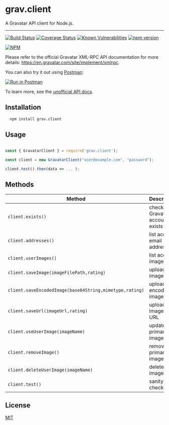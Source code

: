 # grav.client

 A Gravatar API client for Node.js.
 
 ---
 
[![Build Status](https://travis-ci.com/mrtillman/grav.client.svg?branch=master)](https://travis-ci.com/mrtillman/grav.client)
[![Coverage Status](https://coveralls.io/repos/github/mrtillman/grav.client/badge.svg?branch=master)](https://coveralls.io/github/mrtillman/grav.client?branch=master)
[![Known Vulnerabilities](https://snyk.io/test/github/mrtillman/grav.client/badge.svg)](https://snyk.io/test/github/mrtillman/grav.client)
[![npm version](https://badge.fury.io/js/grav.client.svg)](https://badge.fury.io/js/grav.client)

[![NPM](https://nodei.co/npm/grav.client.png)](https://nodei.co/npm/grav.client/)

 Please refer to the official Gravatar XML-RPC API documentation for more details:
 https://en.gravatar.com/site/implement/xmlrpc. 
 
 You can also try it out using [Postman](https://learning.getpostman.com/):

 [![Run in Postman](https://run.pstmn.io/button.svg)](https://app.getpostman.com/run-collection/e27a4edf756f4cbe80b5)

To learn more, see the [unofficial API docs](https://documenter.getpostman.com/view/1403721/Rztpr87i).

## Installation

```sh
  npm install grav.client
```

## Usage

```javascript
 
const { GravatarClient } = require('grav.client');

const client = new GravatarClient("user@example.com", "password");

client.test().then(data => ... );

 ```
 
## Methods
 
|Method     | Description  |
|-----------|--------------|
| `client.exists()` | check if the Gravatar account exists |
| `client.addresses()` | list account email addresses |
| `client.userImages()` | list account images |
| `client.saveImage(imageFilePath,rating)` | upload an image |
| `client.saveEncodedImage(base64String,mimetype,rating)` | upload an encoded image |
| `client.saveUrl(imageUrl,rating)` | upload image from URL |
| `client.useUserImage(imageName)` | update primary image |
| `client.removeImage()` | remove primary image |
| `client.deleteUserImage(imageName)` | delete an image |
| `client.test()` | sanity check |

## License
[MIT](https://github.com/mrtillman/grav.client/blob/master/LICENSE.md)
